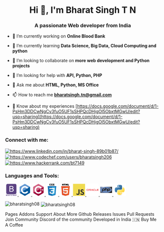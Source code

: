 <h1 align="center">Hi 👋, I'm Bharat Singh T N</h1>
<h3 align="center">A passionate Web developer from India</h3>

- 🔭 I’m currently working on **Online Blood Bank**

- 🌱 I’m currently learning **Data Science, Big Data, Cloud Computing and python**

- 👯 I’m looking to collaborate on **more web development and Python projects**

- 🤝 I’m looking for help with **API, Python, PHP**

- 💬 Ask me about **HTML, Python, MS Office**

- 📫 How to reach me **bharatsingh.tn@gmail.com**

- 📄 Know about my experiences [https://docs.google.com/document/d/1-PsHm3DDCwNgCv3fuO5UF1sSHPQcDHigOl5ObxtMGwU/edit?usp=sharing](https://docs.google.com/document/d/1-PsHm3DDCwNgCv3fuO5UF1sSHPQcDHigOl5ObxtMGwU/edit?usp=sharing)

<h3 align="left">Connect with me:</h3>
<p align="left">
<a href="https://linkedin.com/in/https://www.linkedin.com/in/bharat-singh-89b01b87/" target="blank"><img align="center" src="https://raw.githubusercontent.com/rahuldkjain/github-profile-readme-generator/master/src/images/icons/Social/linked-in-alt.svg" alt="https://www.linkedin.com/in/bharat-singh-89b01b87/" height="30" width="40" /></a>
<a href="https://www.codechef.com/users/https://www.codechef.com/users/bharatsingh206" target="blank"><img align="center" src="https://cdn.jsdelivr.net/npm/simple-icons@3.1.0/icons/codechef.svg" alt="https://www.codechef.com/users/bharatsingh206" height="30" width="40" /></a>
<a href="https://www.hackerrank.com/https://www.hackerrank.com/bt7149" target="blank"><img align="center" src="https://raw.githubusercontent.com/rahuldkjain/github-profile-readme-generator/master/src/images/icons/Social/hackerrank.svg" alt="https://www.hackerrank.com/bt7149" height="30" width="40" /></a>
</p>

<h3 align="left">Languages and Tools:</h3>
<p align="left"> <a href="https://getbootstrap.com" target="_blank"> <img src="https://raw.githubusercontent.com/devicons/devicon/master/icons/bootstrap/bootstrap-plain-wordmark.svg" alt="bootstrap" width="40" height="40"/> </a> <a href="https://www.cprogramming.com/" target="_blank"> <img src="https://raw.githubusercontent.com/devicons/devicon/master/icons/c/c-original.svg" alt="c" width="40" height="40"/> </a> <a href="https://www.w3schools.com/cpp/" target="_blank"> <img src="https://raw.githubusercontent.com/devicons/devicon/master/icons/cplusplus/cplusplus-original.svg" alt="cplusplus" width="40" height="40"/> </a> <a href="https://www.w3schools.com/css/" target="_blank"> <img src="https://raw.githubusercontent.com/devicons/devicon/master/icons/css3/css3-original-wordmark.svg" alt="css3" width="40" height="40"/> </a> <a href="https://www.w3.org/html/" target="_blank"> <img src="https://raw.githubusercontent.com/devicons/devicon/master/icons/html5/html5-original-wordmark.svg" alt="html5" width="40" height="40"/> </a> <a href="https://developer.mozilla.org/en-US/docs/Web/JavaScript" target="_blank"> <img src="https://raw.githubusercontent.com/devicons/devicon/master/icons/javascript/javascript-original.svg" alt="javascript" width="40" height="40"/> </a> <a href="https://www.oracle.com/" target="_blank"> <img src="https://raw.githubusercontent.com/devicons/devicon/master/icons/oracle/oracle-original.svg" alt="oracle" width="40" height="40"/> </a> <a href="https://www.php.net" target="_blank"> <img src="https://raw.githubusercontent.com/devicons/devicon/master/icons/php/php-original.svg" alt="php" width="40" height="40"/> </a> <a href="https://www.python.org" target="_blank"> <img src="https://raw.githubusercontent.com/devicons/devicon/master/icons/python/python-original.svg" alt="python" width="40" height="40"/> </a> </p>

<p><img align="left" src="https://github-readme-stats.vercel.app/api/top-langs?username=bharatsingh08&show_icons=true&locale=en&layout=compact" alt="bharatsingh08" /></p>

<p>&nbsp;<img align="center" src="https://github-readme-stats.vercel.app/api?username=bharatsingh08&show_icons=true&locale=en" alt="bharatsingh08" /></p>

Pages
Addons
Support
About
More
Github
Releases
Issues
Pull Requests
Join Community
Discord of the community
Developed in India 🇮🇳
Buy Me A Coffee
